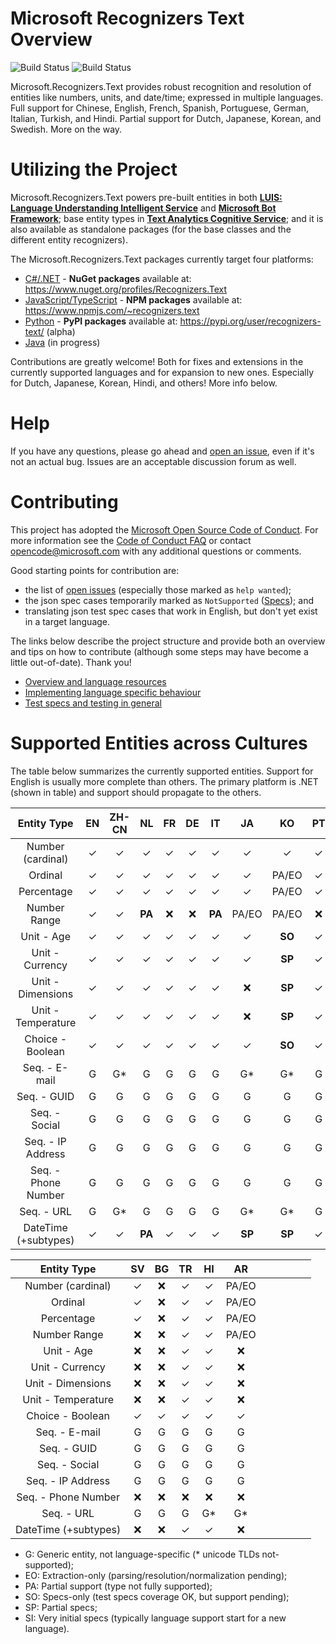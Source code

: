 # Microsoft Recognizers Text Overview

![Build Status](https://msrasia.visualstudio.com/_apis/public/build/definitions/310c848f-b260-4305-9255-b97bfb69974b/116/badge)
![Build Status](https://ci.appveyor.com/api/projects/status/github/Microsoft/Recognizers-Text?branch=master&svg=true&passingText=all%20plats%20-%20OK)

Microsoft.Recognizers.Text provides robust recognition and resolution of entities like numbers, units, and date/time; expressed in multiple languages. Full support for Chinese, English, French, Spanish, Portuguese, German, Italian, Turkish, and Hindi. Partial support for Dutch, Japanese, Korean, and Swedish. More on the way.

# Utilizing the Project

Microsoft.Recognizers.Text powers pre-built entities in both [**LUIS: Language Understanding Intelligent Service**](https://www.luis.ai/home) and [**Microsoft Bot Framework**](https://dev.botframework.com/); base entity types in [**Text Analytics Cognitive Service**](https://docs.microsoft.com/en-us/azure/cognitive-services/text-analytics/how-tos/text-analytics-how-to-entity-linking); and it is also available as standalone packages (for the base classes and the different entity recognizers).

The Microsoft.Recognizers.Text packages currently target four platforms:
* [C#/.NET](https://github.com/Microsoft/Recognizers-Text/tree/master/.NET) - **NuGet packages** available at: https://www.nuget.org/profiles/Recognizers.Text
* [JavaScript/TypeScript](https://github.com/Microsoft/Recognizers-Text/tree/master/JavaScript/packages/recognizers-text-suite) - **NPM packages** available at: https://www.npmjs.com/~recognizers.text
* [Python](https://github.com/Microsoft/Recognizers-Text/tree/master/Python) - **PyPI packages** available at: https://pypi.org/user/recognizers-text/ (alpha)
* [Java](https://github.com/Microsoft/Recognizers-Text/tree/master/Java) (in progress)

Contributions are greatly welcome! Both for fixes and extensions in the currently supported languages and for expansion to new ones.
Especially for Dutch, Japanese, Korean, Hindi, and others! More info below.

# Help

If you have any questions, please go ahead and [open an issue](https://github.com/Microsoft/Recognizers-Text/issues/new/choose), even if it's not an actual bug. Issues are an acceptable discussion forum as well.

# Contributing

This project has adopted the [Microsoft Open Source Code of Conduct](https://opensource.microsoft.com/codeofconduct/). For more information see the [Code of Conduct FAQ](https://opensource.microsoft.com/codeofconduct/faq/) or contact [opencode@microsoft.com](mailto:opencode@microsoft.com) with any additional questions or comments.

Good starting points for contribution are:
* the list of [open issues](https://github.com/Microsoft/Recognizers-Text/issues) (especially those marked as ```help wanted```); 
* the json spec cases temporarily marked as ```NotSupported``` ([Specs](./Specs)); and
* translating json test spec cases that work in English, but don't yet exist in a target language.

The links below describe the project structure and provide both an overview and tips on how to contribute (although some steps may have become a little out-of-date). Thank you!

* [Overview and language resources](https://blog.botframework.com/2018/01/24/contributing-luis-microsoft-recognizers-text-part-1/)
* [Implementing language specific behaviour](https://blog.botframework.com/2018/02/01/contributing-luis-microsoft-recognizers-text-part-2/)
* [Test specs and testing in general](https://blog.botframework.com/2018/02/12/contributing-luis-microsoft-recognizers-text-part-3/)

# Supported Entities across Cultures

The table below summarizes the currently supported entities. Support for English is usually more complete than others. The primary platform is .NET (shown in table) and support should propagate to the others.

| Entity Type       | EN      | ZH-CN   | NL    | FR     | DE    | IT      | JA     | KO     | PT     | ES      |
|:-----------------:|:-------:|:-------:|:-----:|:------:|:-----:|:-------:|:------:|:------:|:------:|:-------:| 
| Number (cardinal)    | ✓    | ✓       | ✓    | ✓     | ✓     | ✓       | ✓      | ✓      | ✓     | ✓       |
| Ordinal              | ✓    | ✓       | ✓    | ✓     | ✓     | ✓       | ✓      | PA/EO  | ✓     | ✓       |
| Percentage           | ✓    | ✓       | ✓    | ✓     | ✓     | ✓       | ✓      | PA/EO  | ✓     | ✓       |
| Number Range         | ✓    | ✓       | **PA**| :x:   | :x:   | **PA**  | PA/EO   | PA/EO  | :x:   | **PA**  |
| Unit - Age           | ✓    | ✓       | ✓    | ✓     | ✓     | ✓       | ✓      | **SO** | ✓     | ✓       |
| Unit - Currency      | ✓    | ✓       | ✓    | ✓     | ✓     | ✓       | ✓      | **SP** | ✓     | ✓       |
| Unit - Dimensions    | ✓    | ✓       | ✓    | ✓     | ✓     | ✓       | :x:    | **SP** | ✓     | ✓       | 
| Unit - Temperature   | ✓    | ✓       | ✓    | ✓     | ✓     | ✓       | :x:    | **SP** | ✓      | ✓      | 
| Choice - Boolean     | ✓    | ✓       | ✓    | ✓     | ✓     | ✓       | ✓      | **SO** | ✓     | ✓       | 
| Seq. - E-mail        | G    | G*       | G    | G      | G     | G       | G*     | G*     | G      | G       |
| Seq. - GUID          | G    | G        | G    | G      | G     | G       | G      | G      | G      | G       |
| Seq. - Social        | G    | G        | G    | G      | G     | G       | G      | G      | G      | G       |
| Seq. - IP Address    | G    | G        | G    | G      | G     | G       | G      | G      | G      | G       |
| Seq. - Phone Number  | G    | G        | G    | G      | G     | G       | G      | G      | G      | G       |
| Seq. - URL           | G    | G*       | G    | G      | G     | G       | G*     | G*     | G      | G       |
| DateTime (+subtypes) | ✓    | ✓       | **PA** | ✓    | ✓     | ✓      | **SP** | **SP** | ✓     | ✓       | 

| Entity Type       | SV      | BG      | TR    | HI     | AR    |         |        |        |        |         |
|:-----------------:|:-------:|:-------:|:-----:|:------:|:-----:|:-------:|:------:|:------:|:------:|:-------:| 
| Number (cardinal)    | ✓    | :x:     | ✓    | ✓      | PA/EO |         |        |        |        |         |
| Ordinal              | ✓    | :x:     | ✓    | ✓      | PA/EO |         |        |        |        |         |
| Percentage           | ✓    | :x:     | ✓    | ✓      | PA/EO |         |        |        |        |         |
| Number Range         | :x:  | :x:     | ✓     | ✓     | PA/EO |         |        |        |        |         |
| Unit - Age           | :x:  | :x:     | ✓     | ✓     | :x:   |         |        |        |        |         |
| Unit - Currency      | :x:  | :x:     | ✓     | ✓     | :x:   |         |        |        |        |         |
| Unit - Dimensions    | :x:  | :x:     | ✓     | ✓     | :x:   |         |        |        |        |         | 
| Unit - Temperature   | :x:  | :x:     | ✓     | ✓     | :x:   |         |        |        |        |         | 
| Choice - Boolean     | ✓    | ✓      | ✓     | ✓      | ✓    |         |        |        |        |         |
| Seq. - E-mail        | G    | G       | G     | G      | G     |         |        |        |        |         |
| Seq. - GUID          | G    | G       | G     | G      | G     |         |        |        |        |         |
| Seq. - Social        | G    | G       | G     | G      | G     |         |        |        |        |         |
| Seq. - IP Address    | G    | G       | G     | G      | G     |         |        |        |        |         |
| Seq. - Phone Number  | :x:  | :x:     | :x:   | :x:    | :x:   |         |        |        |        |         |
| Seq. - URL           | G    | G       | G     | G*     | G*    |         |        |        |        |         |
| DateTime (+subtypes) | :x:  | :x:     | ✓     | ✓      | :x:   |         |        |        |        |         |

* G: Generic entity, not language-specific (* unicode TLDs not-supported);
* EO: Extraction-only (parsing/resolution/normalization pending);
* PA: Partial support (type not fully supported);
* SO: Specs-only (test specs coverage OK, but support pending);
* SP: Partial specs;
* SI: Very initial specs (typically language support start for a new language).
